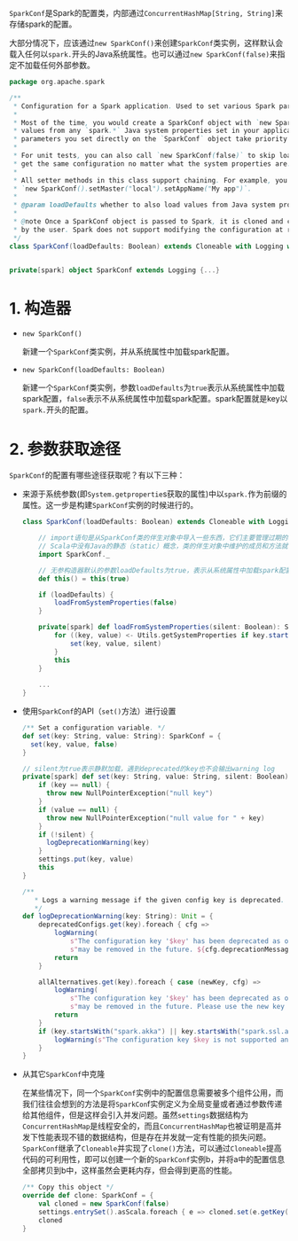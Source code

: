 `SparkConf`是Spark的配置类，内部通过`ConcurrentHashMap[String, String]`来存储spark的配置。

大部分情况下，应该通过`new SparkConf()`来创建`SparkConf`类实例，这样默认会载入任何以`spark.`开头的Java系统属性。也可以通过`new SparkConf(false)`来指定不加载任何外部参数。

```scala
package org.apache.spark

/**
 * Configuration for a Spark application. Used to set various Spark parameters as key-value pairs.
 *
 * Most of the time, you would create a SparkConf object with `new SparkConf()`, which will load
 * values from any `spark.*` Java system properties set in your application as well. In this case,
 * parameters you set directly on the `SparkConf` object take priority over system properties.
 *
 * For unit tests, you can also call `new SparkConf(false)` to skip loading external settings and
 * get the same configuration no matter what the system properties are.
 *
 * All setter methods in this class support chaining. For example, you can write
 * `new SparkConf().setMaster("local").setAppName("My app")`.
 *
 * @param loadDefaults whether to also load values from Java system properties
 *
 * @note Once a SparkConf object is passed to Spark, it is cloned and can no longer be modified
 * by the user. Spark does not support modifying the configuration at runtime.
 */
class SparkConf(loadDefaults: Boolean) extends Cloneable with Logging with Serializable {...}


private[spark] object SparkConf extends Logging {...}
```

# 1. 构造器

- `new SparkConf()`

  新建一个`SparkConf`类实例，并从系统属性中加载spark配置。

- `new SparkConf(loadDefaults: Boolean)`

  新建一个`SparkConf`类实例，参数`loadDefaults`为`true`表示从系统属性中加载spark配置，`false`表示不从系统属性中加载spark配置。spark配置就是key以`spark.`开头的配置。

# 2. 参数获取途径

`SparkConf`的配置有哪些途径获取呢？有以下三种：

- 来源于系统参数(即`System.getpropertie`s获取的属性)中以`spark.`作为前缀的属性。这一步是构建`SparkConf`实例的时候进行的。

  ```scala
  class SparkConf(loadDefaults: Boolean) extends Cloneable with Logging with Serializable {
  
      // import语句是从SparkConf类的伴生对象中导入一些东西，它们主要管理过期的、旧版本兼容的配置项，以及日志输出。
      // Scala中没有Java的静态（static）概念，类的伴生对象中维护的成员和方法就可以视为类的静态成员和静态方法。
      import SparkConf._
  
      // 无参构造器默认的参数loadDefaults为true，表示从系统属性中加载spark配置
      def this() = this(true)
  
      if (loadDefaults) {
          loadFromSystemProperties(false)
      }
  
      private[spark] def loadFromSystemProperties(silent: Boolean): SparkConf = {
          for ((key, value) <- Utils.getSystemProperties if key.startsWith("spark.")) {
              set(key, value, silent)
          }
          this
      }
      
      ...
  }
  ```

  

- 使用`SparkConf`的API（`set()`方法）进行设置

  ```scala
  /** Set a configuration variable. */
  def set(key: String, value: String): SparkConf = {
  	set(key, value, false)
  }
  
  // silent为true表示静默加载，遇到deprecated的key也不会输出warning log
  private[spark] def set(key: String, value: String, silent: Boolean): SparkConf = {
      if (key == null) {
      	throw new NullPointerException("null key")
      }
      if (value == null) {
      	throw new NullPointerException("null value for " + key)
      }
      if (!silent) {
      	logDeprecationWarning(key)
      }
      settings.put(key, value)
      this
  }
  
  /**
     * Logs a warning message if the given config key is deprecated.
     */
  def logDeprecationWarning(key: String): Unit = {
      deprecatedConfigs.get(key).foreach { cfg =>
          logWarning(
              s"The configuration key '$key' has been deprecated as of Spark ${cfg.version} and " +
              s"may be removed in the future. ${cfg.deprecationMessage}")
          return
      }
  
      allAlternatives.get(key).foreach { case (newKey, cfg) =>
          logWarning(
              s"The configuration key '$key' has been deprecated as of Spark ${cfg.version} and " +
              s"may be removed in the future. Please use the new key '$newKey' instead.")
          return
      }
      if (key.startsWith("spark.akka") || key.startsWith("spark.ssl.akka")) {
          logWarning(s"The configuration key $key is not supported anymore because Spark doesn't use Akka since 2.0")
      }
  }
  ```

  

- 从其它`SparkConf`中克隆

  在某些情况下，同一个`SparkConf`实例中的配置信息需要被多个组件公用，而我们往往会想到的方法是将`SparkCon`f实例定义为全局变量或者通过参数传递给其他组件，但是这样会引入并发问题。虽然`settings`数据结构为`ConcurrentHashMap`是线程安全的，而且`ConcurrentHashMap`也被证明是高并发下性能表现不错的数据结构，但是存在并发就一定有性能的损失问题。`SparkConf`继承了`Cloneable`并实现了`clone()`方法，可以通过`Cloneable`提高代码的可利用性，即可以创建一个新的`SparkConf`实例b，并将a中的配置信息全部拷贝到b中，这样虽然会更耗内存，但会得到更高的性能。

  ```scala
  /** Copy this object */
  override def clone: SparkConf = {
      val cloned = new SparkConf(false)
      settings.entrySet().asScala.foreach { e => cloned.set(e.getKey(), e.getValue(), true) }
      cloned
  }
  ```
